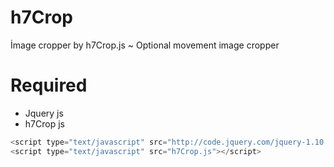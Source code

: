 h7Crop
======

İmage cropper by h7Crop.js ~ Optional movement image cropper

Required
=======
* Jquery js
* h7Crop js
 ```javascript
<script type="text/javascript" src="http://code.jquery.com/jquery-1.10.2.min.js"></script>
<script type="text/javascript" src="h7Crop.js"></script>
 ```
